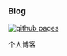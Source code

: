 ### Blog
[![github pages](https://github.com/lsl233/hugo-blog/actions/workflows/action.yml/badge.svg)](https://github.com/lsl233/hugo-blog/actions/workflows/action.yml)

个人博客